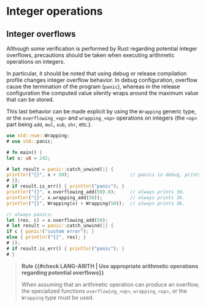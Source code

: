 # Integer operations

## Integer overflows

Although some verification is performed by Rust regarding potential integer
overflows, precautions should be taken when executing arithmetic operations on
integers.

In particular, it should be noted that using debug or release compilation
profile changes integer overflow behavior. In debug configuration, overflow
cause the termination of the program (`panic`), whereas in the release
configuration the computed value silently wraps around the maximum value that
can be stored.

This last behavior can be made explicit by using the `Wrapping` generic type,
or the `overflowing_<op>` and `wrapping_<op>` operations on integers
(the `<op>` part being `add`, `mul`, `sub`, `shr`, etc.).

```rust
use std::num::Wrapping;
# use std::panic;

# fn main() {
let x: u8 = 242;

# let result = panic::catch_unwind(|| {
println!("{}", x + 50);                      // panics in debug, prints 36 in release.
# });
# if result.is_err() { println!("panic"); }
println!("{}", x.overflowing_add(50).0);     // always prints 36.
println!("{}", x.wrapping_add(50));          // always prints 36.
println!("{}", Wrapping(x) + Wrapping(50));  // always prints 36.

// always panics:
let (res, c) = x.overflowing_add(50);
# let result = panic::catch_unwind(|| {
if c { panic!("custom error"); }
else { println!("{}", res); }
# });
# if result.is_err() { println!("panic"); }
# }
```

> **Rule {{#check LANG-ARITH | Use appropriate arithmetic operations regarding potential overflows}}**
>
> When assuming that an arithmetic operation can produce an overflow, the
> specialized functions `overflowing_<op>`, `wrapping_<op>`, or the
> `Wrapping` type must be used.
